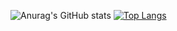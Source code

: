 ![Anurag's GitHub stats](https://github-readme-stats.vercel.app/api?username=igorfavin&count_private=true&show_icons=true)
[![Top Langs](https://github-readme-stats.vercel.app/api/top-langs/?username=igorfavin)](https://github.com/anuraghazra/github-readme-stats)
